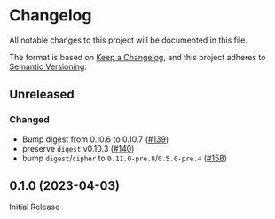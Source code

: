 # Changelog

All notable changes to this project will be documented in this file.

The format is based on [Keep a Changelog](https://keepachangelog.com/en/1.0.0/),
and this project adheres to [Semantic Versioning](https://semver.org/spec/v2.0.0.html).

## Unreleased
### Changed
- Bump digest from 0.10.6 to 0.10.7 ([#139])
- preserve `digest` v0.10.3 ([#140])
- bump `digest`/`cipher` to `0.11.0-pre.8`/`0.5.0-pre.4` ([#158])

[#139]: https://github.com/RustCrypto/MACs/pull/139
[#140]: https://github.com/RustCrypto/MACs/pull/140
[#158]: https://github.com/RustCrypto/MACs/pull/158

## 0.1.0 (2023-04-03)
Initial Release

